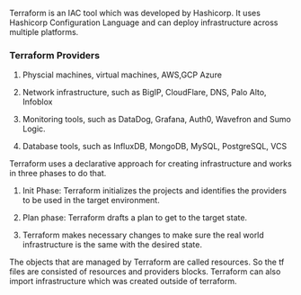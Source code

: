 Terraform is an IAC tool which was developed by Hashicorp. It uses Hashicorp Configuration Language and can deploy infrastructure across multiple platforms.

### Terraform Providers

1. Physcial machines, virtual machines, AWS,GCP
Azure

2. Network infrastructure, such as BigIP, CloudFlare, DNS, Palo Alto, Infoblox

3. Monitoring tools, such as DataDog, Grafana, Auth0, Wavefron and Sumo Logic.

4. Database tools, such as InfluxDB, MongoDB, MySQL, PostgreSQL, VCS


Terraform uses a declarative approach for creating infrastructure and works in three phases to do that.

1. Init Phase: Terraform initializes the projects and identifies the providers to be used in the target environment.

2. Plan phase: Terraform drafts a plan to get to the target state.

3. Terraform makes necessary changes to make sure the real world infrastructure is the same with the desired state.

The objects that are managed by Terraform are called resources. So the tf files are consisted of resources and providers blocks. Terraform can also import infrastructure which was created outside of terraform.